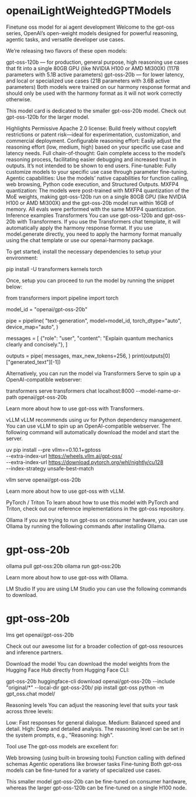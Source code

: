 # openaiLightWeightedGPTModels
Finetune oss model for ai agent development
Welcome to the gpt-oss series, OpenAI’s open-weight models designed for powerful reasoning, agentic tasks, and versatile developer use cases.

We’re releasing two flavors of these open models:

gpt-oss-120b — for production, general purpose, high reasoning use cases that fit into a single 80GB GPU (like NVIDIA H100 or AMD MI300X) (117B parameters with 5.1B active parameters)
gpt-oss-20b — for lower latency, and local or specialized use cases (21B parameters with 3.6B active parameters)
Both models were trained on our harmony response format and should only be used with the harmony format as it will not work correctly otherwise.

This model card is dedicated to the smaller gpt-oss-20b model. Check out gpt-oss-120b for the larger model.

Highlights
Permissive Apache 2.0 license: Build freely without copyleft restrictions or patent risk—ideal for experimentation, customization, and commercial deployment.
Configurable reasoning effort: Easily adjust the reasoning effort (low, medium, high) based on your specific use case and latency needs.
Full chain-of-thought: Gain complete access to the model’s reasoning process, facilitating easier debugging and increased trust in outputs. It’s not intended to be shown to end users.
Fine-tunable: Fully customize models to your specific use case through parameter fine-tuning.
Agentic capabilities: Use the models’ native capabilities for function calling, web browsing, Python code execution, and Structured Outputs.
MXFP4 quantization: The models were post-trained with MXFP4 quantization of the MoE weights, making gpt-oss-120b run on a single 80GB GPU (like NVIDIA H100 or AMD MI300X) and the gpt-oss-20b model run within 16GB of memory. All evals were performed with the same MXFP4 quantization.
Inference examples
Transformers
You can use gpt-oss-120b and gpt-oss-20b with Transformers. If you use the Transformers chat template, it will automatically apply the harmony response format. If you use model.generate directly, you need to apply the harmony format manually using the chat template or use our openai-harmony package.

To get started, install the necessary dependencies to setup your environment:

pip install -U transformers kernels torch 

Once, setup you can proceed to run the model by running the snippet below:

from transformers import pipeline
import torch

model_id = "openai/gpt-oss-20b"

pipe = pipeline(
    "text-generation",
    model=model_id,
    torch_dtype="auto",
    device_map="auto",
)

messages = [
    {"role": "user", "content": "Explain quantum mechanics clearly and concisely."},
]

outputs = pipe(
    messages,
    max_new_tokens=256,
)
print(outputs[0]["generated_text"][-1])

Alternatively, you can run the model via Transformers Serve to spin up a OpenAI-compatible webserver:

transformers serve
transformers chat localhost:8000 --model-name-or-path openai/gpt-oss-20b

Learn more about how to use gpt-oss with Transformers.

vLLM
vLLM recommends using uv for Python dependency management. You can use vLLM to spin up an OpenAI-compatible webserver. The following command will automatically download the model and start the server.

uv pip install --pre vllm==0.10.1+gptoss \
    --extra-index-url https://wheels.vllm.ai/gpt-oss/ \
    --extra-index-url https://download.pytorch.org/whl/nightly/cu128 \
    --index-strategy unsafe-best-match

vllm serve openai/gpt-oss-20b

Learn more about how to use gpt-oss with vLLM.

PyTorch / Triton
To learn about how to use this model with PyTorch and Triton, check out our reference implementations in the gpt-oss repository.

Ollama
If you are trying to run gpt-oss on consumer hardware, you can use Ollama by running the following commands after installing Ollama.

# gpt-oss-20b
ollama pull gpt-oss:20b
ollama run gpt-oss:20b

Learn more about how to use gpt-oss with Ollama.

LM Studio
If you are using LM Studio you can use the following commands to download.

# gpt-oss-20b
lms get openai/gpt-oss-20b

Check out our awesome list for a broader collection of gpt-oss resources and inference partners.

Download the model
You can download the model weights from the Hugging Face Hub directly from Hugging Face CLI:

gpt-oss-20b
huggingface-cli download openai/gpt-oss-20b --include "original/*" --local-dir gpt-oss-20b/
pip install gpt-oss
python -m gpt_oss.chat model/

Reasoning levels
You can adjust the reasoning level that suits your task across three levels:

Low: Fast responses for general dialogue.
Medium: Balanced speed and detail.
High: Deep and detailed analysis.
The reasoning level can be set in the system prompts, e.g., "Reasoning: high".

Tool use
The gpt-oss models are excellent for:

Web browsing (using built-in browsing tools)
Function calling with defined schemas
Agentic operations like browser tasks
Fine-tuning
Both gpt-oss models can be fine-tuned for a variety of specialized use cases.

This smaller model gpt-oss-20b can be fine-tuned on consumer hardware, whereas the larger gpt-oss-120b can be fine-tuned on a single H100 node.
